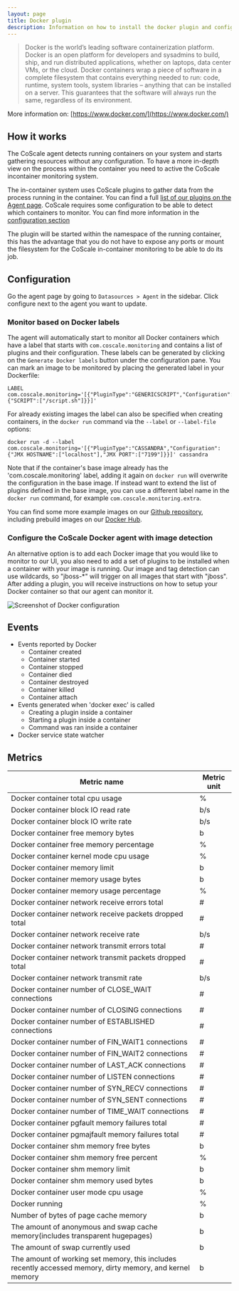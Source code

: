 ```yaml
---
layout: page
title: Docker plugin
description: Information on how to install the docker plugin and configure your container monitoring
---
```


> Docker is the world’s leading software containerization platform. Docker is an open platform for developers and sysadmins to build, ship, and run distributed applications, whether on laptops, data center VMs, or the cloud. Docker containers wrap a piece of software in a complete filesystem that contains everything needed to run: code, runtime, system tools, system libraries – anything that can be installed on a server. This guarantees that the software will always run the same, regardless of its environment.

More information on: [https://www.docker.com/](https://www.docker.com/)

## How it works
The CoScale agent detects running containers on your system and starts gathering resources without any configuration. To have a more in-depth view on the process within the container you need to active the CoScale incontainer monitoring system. 

The in-container system uses CoScale plugins to gather data from the process running in the container. You can find a full [list of our plugins on the Agent page](/agent/index/#plugins). CoScale requires some configuration to be able to detect which containers to monitor. You can find more information in the [configuration section](#configuration)

The plugin will be started within the namespace of the running container, this has the advantage that you do not have to expose any ports or mount the filesystem for the CoScale in-container monitoring to be able to do its job. 

## Configuration

Go the agent page by going to `Datasources > Agent` in the sidebar. Click configure next to the agent you want to update. 

### Monitor based on Docker labels

The agent will automatically start to monitor all Docker containers which have a label that starts with `com.coscale.monitoring` and contains a list of plugins and their configuration. These labels can be generated by clicking on the `Generate Docker labels` button under the configuration pane. You can mark an image to be monitored by placing the generated label in your Dockerfile:

```
LABEL com.coscale.monitoring='[{"PluginType":"GENERICSCRIPT","Configuration":{"SCRIPT":["/script.sh"]}}]'
```

For already existing images the label can also be specified when creating containers, in the `docker run` command via the `--label` or `--label-file` options:

```
docker run -d --label com.coscale.monitoring='[{"PluginType":"CASSANDRA","Configuration":{"JMX HOSTNAME":["localhost"],"JMX PORT":["7199"]}}]' cassandra
```

Note that if the container's base image already has the 'com.coscale.monitoring' label, adding it again on `docker run` will overwrite the configuration in the base image. If instead want to extend the list of plugins defined in the base image, you can use a different label name in the `docker run` command, for example `com.coscale.monitoring.extra`.

You can find some more example images on our [Github repository](https://github.com/CoScale/docker-adapted), including prebuild images on our [Docker Hub](https://hub.docker.com/u/coscale/). 

### Configure the CoScale Docker agent with image detection

An alternative option is to add each Docker image that you would like to monitor to our UI, you also need to add a set of plugins to be installed when a container with your image is running. Our image and tag detection can use wildcards, so "jboss-*" will trigger on all images that start with "jboss". After adding a plugin, you will receive instructions on how to setup your Docker container so that our agent can monitor it.

<img src="{{ site.baseurl}}/gfx/agent/plugins/docker/configuration.png" alt="Screenshot of Docker configuration" class="img-responsive" />

## Events

* Events reported by Docker
    * Container created
    * Container started
    * Container stopped
    * Container died
    * Container destroyed
    * Container killed
    * Container attach
* Events generated when 'docker exec' is called
    * Creating a plugin inside a container
    * Starting a plugin inside a container
    * Command was ran inside a container
* Docker service state watcher

## Metrics

| Metric name                                                                                               | Metric unit |
|-----------------------------------------------------------------------------------------------------------|-------------|
| Docker container total cpu usage                                                                          | %           |
| Docker container block IO read rate                                                                       | b/s         |
| Docker container block IO write rate                                                                      | b/s         |
| Docker container free memory bytes                                                                        | b           |
| Docker container free memory percentage                                                                   | %           |
| Docker container kernel mode cpu usage                                                                    | %           |
| Docker container memory limit                                                                             | b           |
| Docker container memory usage bytes                                                                       | b           |
| Docker container memory usage percentage                                                                  | %           |
| Docker container network receive errors total                                                             | #           |
| Docker container network receive packets dropped total                                                    | #           |
| Docker container network receive rate                                                                     | b/s         |
| Docker container network transmit errors total                                                            | #           |
| Docker container network transmit packets dropped total                                                   | #           |
| Docker container network transmit rate                                                                    | b/s         |
| Docker container number of CLOSE_WAIT connections                                                         | #           |
| Docker container number of CLOSING connections                                                            | #           |
| Docker container number of ESTABLISHED connections                                                        | #           |
| Docker container number of FIN_WAIT1 connections                                                          | #           |
| Docker container number of FIN_WAIT2 connections                                                          | #           |
| Docker container number of LAST_ACK connections                                                           | #           |
| Docker container number of LISTEN connections                                                             | #           |
| Docker container number of SYN_RECV connections                                                           | #           |
| Docker container number of SYN_SENT connections                                                           | #           |
| Docker container number of TIME_WAIT connections                                                          | #           |
| Docker container pgfault memory failures total                                                            | #           |
| Docker container pgmajfault memory failures total                                                         | #           |
| Docker container shm memory free bytes                                                                    | b           |
| Docker container shm memory free percent                                                                  | %           |
| Docker container shm memory limit                                                                         | b           |
| Docker container shm memory used bytes                                                                    | b           |
| Docker container user mode cpu usage                                                                      | %           |
| Docker running                                                                                            | %           |
| Number of bytes of page cache memory                                                                      | b           |
| The amount of anonymous and swap cache memory(includes transparent hugepages)                             | b           |
| The amount of swap currently used                                                                         | b           |
| The amount of working set memory, this includes recently accessed memory, dirty memory, and kernel memory | b           |
